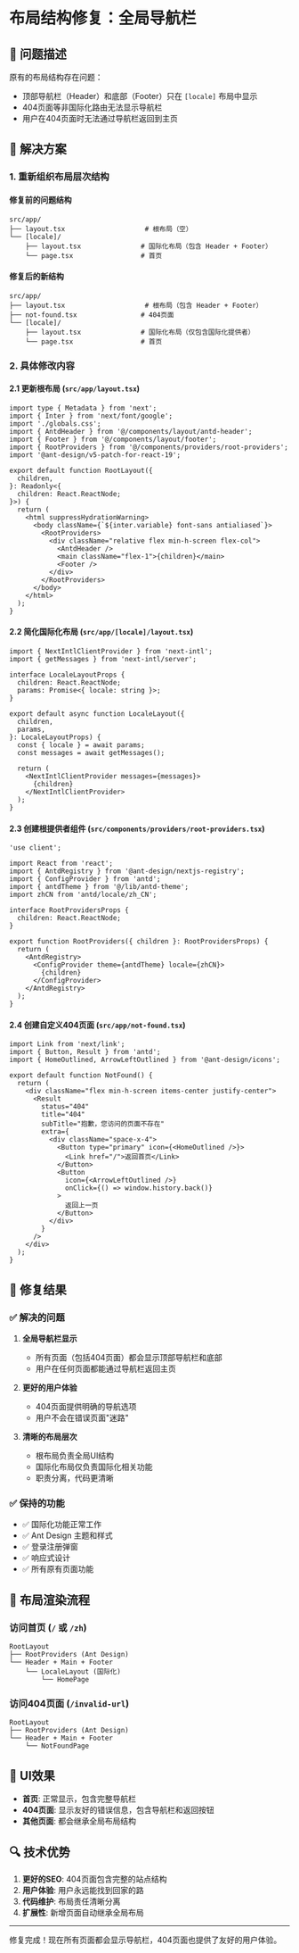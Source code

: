 # 布局结构修复：全局导航栏

## 🐛 问题描述

原有的布局结构存在问题：

- 顶部导航栏（Header）和底部（Footer）只在 `[locale]` 布局中显示
- 404页面等非国际化路由无法显示导航栏
- 用户在404页面时无法通过导航栏返回到主页

## 🔧 解决方案

### 1. 重新组织布局层次结构

#### 修复前的问题结构

```
src/app/
├── layout.tsx                    # 根布局（空）
└── [locale]/
    ├── layout.tsx               # 国际化布局（包含 Header + Footer）
    └── page.tsx                 # 首页
```

#### 修复后的新结构

```
src/app/
├── layout.tsx                    # 根布局（包含 Header + Footer）
├── not-found.tsx                # 404页面
└── [locale]/
    ├── layout.tsx               # 国际化布局（仅包含国际化提供者）
    └── page.tsx                 # 首页
```

### 2. 具体修改内容

#### 2.1 更新根布局 (`src/app/layout.tsx`)

```tsx
import type { Metadata } from 'next';
import { Inter } from 'next/font/google';
import './globals.css';
import { AntdHeader } from '@/components/layout/antd-header';
import { Footer } from '@/components/layout/footer';
import { RootProviders } from '@/components/providers/root-providers';
import '@ant-design/v5-patch-for-react-19';

export default function RootLayout({
  children,
}: Readonly<{
  children: React.ReactNode;
}>) {
  return (
    <html suppressHydrationWarning>
      <body className={`${inter.variable} font-sans antialiased`}>
        <RootProviders>
          <div className="relative flex min-h-screen flex-col">
            <AntdHeader />
            <main className="flex-1">{children}</main>
            <Footer />
          </div>
        </RootProviders>
      </body>
    </html>
  );
}
```

#### 2.2 简化国际化布局 (`src/app/[locale]/layout.tsx`)

```tsx
import { NextIntlClientProvider } from 'next-intl';
import { getMessages } from 'next-intl/server';

interface LocaleLayoutProps {
  children: React.ReactNode;
  params: Promise<{ locale: string }>;
}

export default async function LocaleLayout({
  children,
  params,
}: LocaleLayoutProps) {
  const { locale } = await params;
  const messages = await getMessages();

  return (
    <NextIntlClientProvider messages={messages}>
      {children}
    </NextIntlClientProvider>
  );
}
```

#### 2.3 创建根提供者组件 (`src/components/providers/root-providers.tsx`)

```tsx
'use client';

import React from 'react';
import { AntdRegistry } from '@ant-design/nextjs-registry';
import { ConfigProvider } from 'antd';
import { antdTheme } from '@/lib/antd-theme';
import zhCN from 'antd/locale/zh_CN';

interface RootProvidersProps {
  children: React.ReactNode;
}

export function RootProviders({ children }: RootProvidersProps) {
  return (
    <AntdRegistry>
      <ConfigProvider theme={antdTheme} locale={zhCN}>
        {children}
      </ConfigProvider>
    </AntdRegistry>
  );
}
```

#### 2.4 创建自定义404页面 (`src/app/not-found.tsx`)

```tsx
import Link from 'next/link';
import { Button, Result } from 'antd';
import { HomeOutlined, ArrowLeftOutlined } from '@ant-design/icons';

export default function NotFound() {
  return (
    <div className="flex min-h-screen items-center justify-center">
      <Result
        status="404"
        title="404"
        subTitle="抱歉，您访问的页面不存在"
        extra={
          <div className="space-x-4">
            <Button type="primary" icon={<HomeOutlined />}>
              <Link href="/">返回首页</Link>
            </Button>
            <Button
              icon={<ArrowLeftOutlined />}
              onClick={() => window.history.back()}
            >
              返回上一页
            </Button>
          </div>
        }
      />
    </div>
  );
}
```

## 🎯 修复结果

### ✅ 解决的问题

1. **全局导航栏显示**
   - 所有页面（包括404页面）都会显示顶部导航栏和底部
   - 用户在任何页面都能通过导航栏返回主页

2. **更好的用户体验**
   - 404页面提供明确的导航选项
   - 用户不会在错误页面"迷路"

3. **清晰的布局层次**
   - 根布局负责全局UI结构
   - 国际化布局仅负责国际化相关功能
   - 职责分离，代码更清晰

### ✅ 保持的功能

- ✅ 国际化功能正常工作
- ✅ Ant Design 主题和样式
- ✅ 登录注册弹窗
- ✅ 响应式设计
- ✅ 所有原有页面功能

## 🔄 布局渲染流程

### 访问首页 (`/` 或 `/zh`)

```
RootLayout
├── RootProviders (Ant Design)
└── Header + Main + Footer
    └── LocaleLayout (国际化)
        └── HomePage
```

### 访问404页面 (`/invalid-url`)

```
RootLayout
├── RootProviders (Ant Design)
└── Header + Main + Footer
    └── NotFoundPage
```

## 🎨 UI效果

- **首页**: 正常显示，包含完整导航栏
- **404页面**: 显示友好的错误信息，包含导航栏和返回按钮
- **其他页面**: 都会继承全局布局结构

## 🔍 技术优势

1. **更好的SEO**: 404页面包含完整的站点结构
2. **用户体验**: 用户永远能找到回家的路
3. **代码维护**: 布局责任清晰分离
4. **扩展性**: 新增页面自动继承全局布局

---

修复完成！现在所有页面都会显示导航栏，404页面也提供了友好的用户体验。
